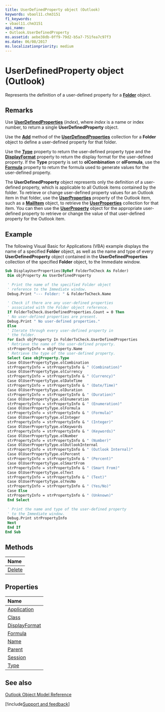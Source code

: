 ```yaml
---
title: UserDefinedProperty object (Outlook)
keywords: vbaol11.chm3151
f1_keywords:
- vbaol11.chm3151
api_name:
- Outlook.UserDefinedProperty
ms.assetid: aebe38db-0ff9-79d2-b5a7-751fea7c97f3
ms.date: 06/08/2017
ms.localizationpriority: medium
---
```



# UserDefinedProperty object (Outlook)

Represents the definition of a user-defined property for a **[Folder](Outlook.Folder.md)** object.


## Remarks

Use **[UserDefinedProperties](Outlook.Folder.UserDefinedProperties.md)** (_index_), where _index_ is a name or index number, to return a single **UserDefinedProperty** object.

Use the **[Add](Outlook.UserDefinedProperties.Add.md)** method of the **[UserDefinedProperties](Outlook.Folder.UserDefinedProperties.md)** collection for a **Folder** object to define a user-defined property for that folder.

Use the **[Type](Outlook.UserDefinedProperty.Type.md)** property to return the user-defined property type and the **[DisplayFormat](Outlook.UserDefinedProperty.DisplayFormat.md)** property to return the display format for the user-defined property. If the **Type** property is set to **olCombination** or **olFormula**, use the **[Formula](Outlook.UserDefinedProperty.Formula.md)** property to return the formula used to generate values for the user-defined property.

The **UserDefinedProperty** object represents only the definition of a user-defined property, which is applicable to all Outlook items contained by the folder. To retrieve or change user-defined property values for an Outlook item in that folder, use the **[UserProperties](Outlook.MailItem.UserProperties.md)** property of the Outlook item, such as a **[MailItem](Outlook.MailItem.md)** object, to retrieve the **[UserProperties](Outlook.UserProperties.md)** collection for that item. You can then use the **[UserProperty](Outlook.UserProperty.md)** object for the appropriate user-defined property to retrieve or change the value of that user-defined property for the Outlook item.


## Example

The following Visual Basic for Applications (VBA) example displays the name of a specified **Folder** object, as well as the name and type of every **UserDefinedProperty** object contained in the **UserDefinedProperties** collection of the specified **Folder** object, to the Immediate window.


```vb
Sub DisplayUserProperties(ByRef FolderToCheck As Folder) 
 Dim objProperty As UserDefinedProperty 
 
 ' Print the name of the specified Folder object 
 ' reference to the Immediate window. 
 Debug.Print "--- Folder: " & FolderToCheck.Name 
 
 ' Check if there are any user-defined properties 
 ' associated with the Folder object reference. 
 If FolderToCheck.UserDefinedProperties.Count = 0 Then 
 ' No user-defined properties are present. 
 Debug.Print " No user-defined properties." 
 Else 
 ' Iterate through every user-defined property in 
 ' the folder. 
 For Each objProperty In FolderToCheck.UserDefinedProperties 
 ' Retrieve the name of the user-defined property. 
 strPropertyInfo = objProperty.Name 
 ' Retrieve the type of the user-defined property. 
 Select Case objProperty.Type 
 Case OlUserPropertyType.olCombination 
 strPropertyInfo = strPropertyInfo & " (Combination)" 
 Case OlUserPropertyType.olCurrency 
 strPropertyInfo = strPropertyInfo & " (Currency)" 
 Case OlUserPropertyType.olDateTime 
 strPropertyInfo = strPropertyInfo & " (Date/Time)" 
 Case OlUserPropertyType.olDuration 
 strPropertyInfo = strPropertyInfo & " (Duration)" 
 Case OlUserPropertyType.olEnumeration 
 strPropertyInfo = strPropertyInfo & " (Enumeration)" 
 Case OlUserPropertyType.olFormula 
 strPropertyInfo = strPropertyInfo & " (Formula)" 
 Case OlUserPropertyType.olInteger 
 strPropertyInfo = strPropertyInfo & " (Integer)" 
 Case OlUserPropertyType.olKeywords 
 strPropertyInfo = strPropertyInfo & " (Keywords)" 
 Case OlUserPropertyType.olNumber 
 strPropertyInfo = strPropertyInfo & " (Number)" 
 Case OlUserPropertyType.olOutlookInternal 
 strPropertyInfo = strPropertyInfo & " (Outlook Internal)" 
 Case OlUserPropertyType.olPercent 
 strPropertyInfo = strPropertyInfo & " (Percent)" 
 Case OlUserPropertyType.olSmartFrom 
 strPropertyInfo = strPropertyInfo & " (Smart From)" 
 Case OlUserPropertyType.olText 
 strPropertyInfo = strPropertyInfo & " (Text)" 
 Case OlUserPropertyType.olYesNo 
 strPropertyInfo = strPropertyInfo & " (Yes/No)" 
 Case Else 
 strPropertyInfo = strPropertyInfo & " (Unknown)" 
 End Select 
 
 ' Print the name and type of the user-defined property 
 ' to the Immediate window. 
 Debug.Print strPropertyInfo 
 Next 
 End If 
End Sub 

```


## Methods



|Name|
|:-----|
|[Delete](Outlook.UserDefinedProperty.Delete.md)|

## Properties



|Name|
|:-----|
|[Application](Outlook.UserDefinedProperty.Application.md)|
|[Class](Outlook.UserDefinedProperty.Class.md)|
|[DisplayFormat](Outlook.UserDefinedProperty.DisplayFormat.md)|
|[Formula](Outlook.UserDefinedProperty.Formula.md)|
|[Name](Outlook.UserDefinedProperty.Name.md)|
|[Parent](Outlook.UserDefinedProperty.Parent.md)|
|[Session](Outlook.UserDefinedProperty.Session.md)|
|[Type](Outlook.UserDefinedProperty.Type.md)|

## See also


[Outlook Object Model Reference](overview/Outlook/object-model.md)

[!include[Support and feedback](~/includes/feedback-boilerplate.md)]